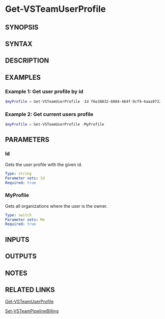 <!-- #include "./common/header.md" -->

# Get-VSTeamUserProfile

## SYNOPSIS

<!-- #include "./synopsis/Get-VSTeamUserProfile.md" -->

## SYNTAX

## DESCRIPTION

<!-- #include "./synopsis/Get-VSTeamUserProfile.md" -->

## EXAMPLES

### Example 1: Get user profile by id

```powershell
$myProfile = Get-VSTeamUserProfile -Id f6e38832-6804-464f-9cf9-4aaa97327cfc
```

### Example 2: Get current users profile

```powershell
$myProfile = Get-VSTeamUserProfile -MyProfile
```

## PARAMETERS

### Id

Gets the user profile with the given id.

```yaml
Type: string
Parameter sets: Id
Required: true
```

### MyProfile

Gets all organizations where the user is the owner.

```yaml
Type: switch
Parameter sets: Me
Required: true
```

## INPUTS

## OUTPUTS

## NOTES

<!-- #include "./common/prerequisites.md" -->

## RELATED LINKS



[Get-VSTeamUserProfile](Get-VSTeamUserProfile.md)

[Set-VSTeamPipelineBilling](Set-VSTeamPipelineBilling.md)
